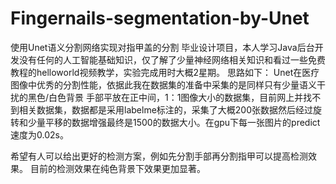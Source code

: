 # Fingernails-segmentation-by-Unet
使用Unet语义分割网络实现对指甲盖的分割
毕业设计项目，本人学习Java后台开发没有任何的人工智能基础知识，仅了解了少量神经网络相关知识和看过一些免费教程的helloworld视频教学，实验完成用时大概2星期。
思路如下：
Unet在医疗图像中优秀的分割性能，依据此我在数据集的准备中采集的是同样只有少量语义干扰的黑色/白色背景 手部平放在正中间，1：1图像大小的数据集，目前网上并找不到相关数据集，数据都是采用labelme标注的，采集了大概200张数据然后经过旋转和少量平移的数据增强最终是1500的数据大小。在gpu下每一张图片的predict速度为0.02s。

希望有人可以给出更好的检测方案，例如先分割手部再分割指甲可以提高检测效果。
目前的检测效果在纯色背景下效果更加显著。

